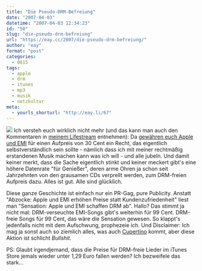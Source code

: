 ```yaml
---
title: "Die Pseudo-DRM-Befreiung"
date: "2007-04-03"
datetime: "2007-04-03 12:34:23"
id: "50"
slug: "die-pseudo-drm-befreiung"
url: "https://eay.cc/2007/die-pseudo-drm-befreiung/"
author: "eay"
format: "post"
categories:
  - 0815
tags:
  - apple
  - drm
  - itunes
  - mp3
  - musik
  - netzkultur
meta:
  - yourls_shorturl: "http://eay.li/67"
---
```


![](https://eay.cc/uploads/2007/premiumpreis.gif) Ich versteh euch wirklich nicht mehr (und das kann man auch den Kommentaren in [meinem Lifestream](/about/lifestream/) entnehmen): Da [gewähren euch Apple und EMI](http://www.fscklog.com/2007/04/drmfreie_emitit.html) für einen Aufpreis von 30 Cent ein Recht, das eigentlich selbstverständlich sein sollte - nämlich dass ich mit meiner rechtmäßig erstandenen Musik machen kann was ich will - und alle jubeln. Und damit keiner merkt, dass die Sache eigentlich stinkt und keiner meckert gibt's eine höhere Datenrate "für Genießer", deren arme Ohren ja schon seit Jahrzehnten von den grausamen CDs verprellt werden, zum DRM-freien Aufpreis dazu. Alles ist gut. Alle sind glücklich.

Diese ganze Geschichte ist einfach nur ein PR-Gag, pure Publicity. Anstatt "Abzocke: Apple und EMI erhöhen Preise statt Kundenzufriedenheit" liest man "Sensation: Apple und EMI schaffen DRM ab". Hallo? Das stimmt ja nicht mal: DRM-verseuchte EMI-Songs gibt's weiterhin für 99 Cent. DRM-freie Songs für 99 Cent, das wäre die Sensation gewesen. So klappt's jedenfalls nicht mit dem Aufschwung, prophezeie ich. Und Disclaimer: Ich mag ja sonst auch so ziemlich alles, was auch [Cupertino](http://de.wikipedia.org/wiki/Cupertino) kommt, aber diese Aktion ist schlicht _Bullshit_.

PS: Glaubt irgendjemand, dass die Preise für DRM-freie Lieder im iTunes Store jemals wieder unter 1,29 Euro fallen werden? Ich bezweifele das stark...
